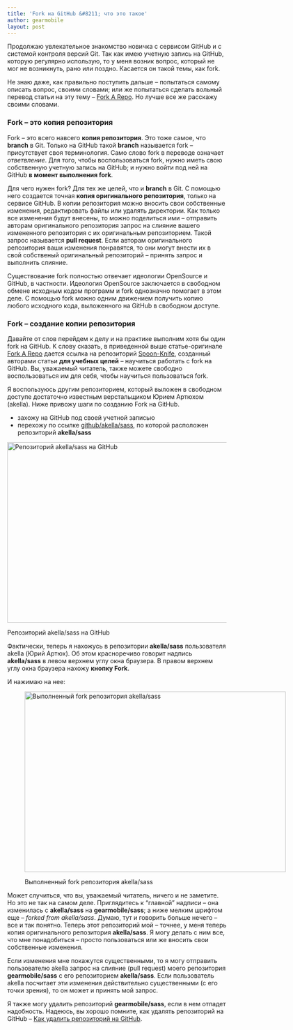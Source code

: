 ```yaml
---
title: 'Fork на GitHub &#8211; что это такое'
author: gearmobile
layout: post
---
```

Продолжаю увлекательное знакомство новичка с сервисом GitHub и с системой контроля версий Git. Так как имею учетную запись на GitHub, которую регулярно использую, то у меня возник вопрос, который не мог не возникнуть, рано или поздно. Касается он такой темы, как fork.

Не знаю даже, как правильно поступить дальше &#8211; попытаться самому описать вопрос, своими словами; или же попытаться сделать вольный перевод статьи на эту тему &#8211; [Fork A Repo][1]. Но лучше все же расскажу своими словами.

### Fork &#8211; это копия репозитория

Fork &#8211; это вcего навсего **копия репозитория**. Это тоже самое, что **branch** в Git. Только на GitHub такой **branch** называется fork &#8211; присутствует своя терминология. Само слово fork в переводе означает *ответвление*. Для того, чтобы воспользоваться fork, нужно иметь свою собственную учетную запись на GitHub; и нужно войти под ней на GitHub **в момент выполнения fork**.

Для чего нужен fork? Для тех же целей, что и **branch** в Git. С помощью него создается точная **копия оригинального репозитория**, только на сервисе GitHub. В копии репозитория можно вносить свои собственные изменения, редактировать файлы или удалять директории. Как только все изменения будут внесены, то можно поделиться ими &#8211; отправить авторам оригинального репозитория запрос на слияние вашего измененного репозитория с их оригинальным репозиторием. Такой запрос называется **pull request**. Если авторам оригинального репозитория ваши изменения понравятся, то они могут внести их в свой собственый оригинальный репозиторий &#8211; принять запрос и выполнить слияние.

Существование fork полностью отвечает идеологии OpenSource и GitHub, в частности. Идеология OpenSource заключается в свободном обмене исходным кодом программ и fork однозначно помогает в этом деле. С помощью fork можно одним движением получить копию любого исходного кода, выложенного на GitHub в свободном доступе.

### Fork &#8211; создание копии репозитория

Давайте от слов перейдем к делу и на практике выполним хотя бы один fork на GitHub. К слову сказать, в приведенной выше статье-оригинале [Fork A Repo][1] дается ссылка на репозиторий [Spoon-Knife][2], созданный авторами статьи **для учебных целей** &#8211; научиться работать с fork на GitHub. Вы, уважаемый читатель, также можете свободно воспользоваться им для себя, чтобы научиться пользоваться fork.

Я воспользуюсь другим репозиторием, который выложен в свободном доступе достаточно известным верстальщиком Юрием Артюхом (akella). Ниже привожу шаги по созданию Fork на GitHub.

  * захожу на GitHub под своей учетной записью
  * перехожу по ссылке [github/akella/sass][3], по которой расположен репозиторий **akella/sass**<figure id="attachment_1776" style="width: 600px;" class="wp-caption aligncenter">

[<img src="http://localhost:7788/third/wp-content/uploads/2014/09/github-fork_start-600x414.png" alt="Репозиторий akella/sass на GitHub" width="600" height="414" class="size-medium wp-image-1776" />][4]<figcaption class="wp-caption-text">Репозиторий akella/sass на GitHub</figcaption></figure> 

Фактически, теперь я нахожусь в репозитории **akella/sass** пользователя akella (Юрий Артюх). Об этом красноречиво говорит надпись **akella/sass** в левом верхнем углу окна браузера. В правом верхнем углу окна браузера нахожу **кнопку Fork**.

И нажимаю на нее:<figure id="attachment_1777" style="width: 600px;" class="wp-caption aligncenter">

[<img src="http://localhost:7788/third/wp-content/uploads/2014/09/github-fork_end-600x414.png" alt="Выполненный fork репозитория akella/sass" width="600" height="414" class="size-medium wp-image-1777" />][5]<figcaption class="wp-caption-text">Выполненный fork репозитория akella/sass</figcaption></figure> 

Может случиться, что вы, уважаемый читатель, ничего и не заметите. Но это не так на самом деле. Приглядитесь к &#8220;главной&#8221; надписи &#8211; она изменилась с **akella/sass** на **gearmobile/sass**; а ниже мелким шрифтом еще &#8211; *forked from akella/sass*. Думаю, тут и говорить больше нечего &#8211; все и так понятно. Теперь этот репозиторий мой &#8211; точнее, у меня теперь копия оригинального репозитория **akella/sass**. Я могу делать с ним все, что мне понадобиться &#8211; просто пользоваться или же вносить свои собственные изменения.

Если изменения мне покажутся существенными, то я могу отправить пользователю akella запрос на слияние (pull request) моего репозитория **gearmobile/sass** с его репозиторием **akella/sass**. Если пользователь akella посчитает эти изменения действительно существенными (с его точки зрения), то он может и принять мой запрос.

Я также могу удалить репозиторий **gearmobile/sass**, если в нем отпадет надобность. Надеюсь, вы хорошо помните, как удалять репозиторий на GitHub &#8211; [Как удалить репозиторий на GitHub][6].

 [1]: https://help.github.com/articles/fork-a-repo "Fork A Repo"
 [2]: https://github.com/octocat/Spoon-Knife "Spoon-Knife"
 [3]: https://github.com/akella/sass "akella/sass"
 [4]: http://localhost:7788/third/wp-content/uploads/2014/09/github-fork_start.png
 [5]: http://localhost:7788/third/wp-content/uploads/2014/09/github-fork_end.png
 [6]: http://localhost:7788/third/?p=1738